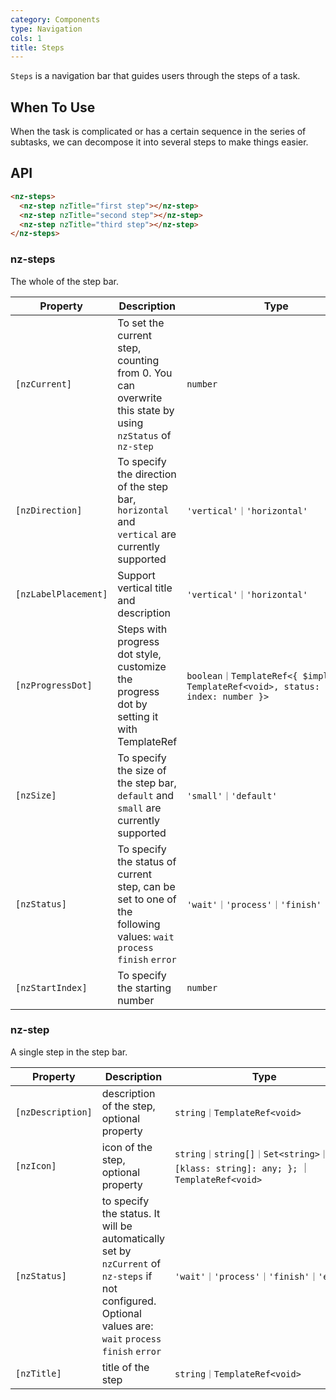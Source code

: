 ```yaml
---
category: Components
type: Navigation
cols: 1
title: Steps
---
```


`Steps` is a navigation bar that guides users through the steps of a task.

## When To Use

When the task is complicated or has a certain sequence in the series of subtasks, we can decompose it into several steps to make things easier.

## API

```html
<nz-steps>
  <nz-step nzTitle="first step"></nz-step>
  <nz-step nzTitle="second step"></nz-step>
  <nz-step nzTitle="third step"></nz-step>
</nz-steps>
```

### nz-steps

The whole of the step bar.

| Property | Description | Type | Default |
| -------- | ----------- | ---- | ------- |
| `[nzCurrent]` | To set the current step, counting from 0. You can overwrite this state by using `nzStatus` of `nz-step` | `number` | `0` |
| `[nzDirection]` | To specify the direction of the step bar, `horizontal` and `vertical` are currently supported | `'vertical'｜'horizontal'` | `horizontal` |
| `[nzLabelPlacement]` | Support vertical title and description | `'vertical'｜'horizontal'` | `horizontal` |
| `[nzProgressDot]` | Steps with progress dot style, customize the progress dot by setting it with TemplateRef | `boolean｜TemplateRef<{ $implicit: TemplateRef<void>, status: string, index: number }>` | `false` |
| `[nzSize]` | To specify the size of the step bar, `default` and `small` are currently supported | `'small'｜'default'` | `'default'` |
| `[nzStatus]` | To specify the status of current step, can be set to one of the following values: `wait` `process` `finish` `error` | `'wait'｜'process'｜'finish'｜'error'` | `'process'` |
| `[nzStartIndex]` | To specify the starting number | `number` | `0` |

### nz-step

A single step in the step bar.

| Property | Description | Type | Default |
| -------- | ----------- | ---- | ------- |
| `[nzDescription]` | description of the step, optional property | `string｜TemplateRef<void>` | - |
| `[nzIcon]` | icon of the step, optional property | `string｜string[]｜Set<string>｜{ [klass: string]: any; };` ｜ `TemplateRef<void>` | - |
| `[nzStatus]` | to specify the status. It will be automatically set by `nzCurrent` of `nz-steps` if not configured. Optional values are: `wait` `process` `finish` `error` | `'wait'｜'process'｜'finish'｜'error'` | `'wait'` |
| `[nzTitle]` | title of the step | `string｜TemplateRef<void>` | - |
